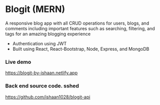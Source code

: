# Blogit (MERN)

<p>A responsive blog app with all CRUD operations for users, blogs, and comments including important features such as searching, filtering, and tags for an amazing blogging experience</p>

- Authentication using JWT
- Built using React, React-Bootstrap, Node, Express, and MongoDB

<h3>Live demo</h3>

https://blogit-by-ishaan.netlify.app

<h3>Back end source code. sshed</h3>

https://github.com/ishaan1028/blogit-api
